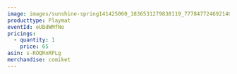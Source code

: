 ```yaml
---
image: images/sunshine-spring141425060_1836531279838119_777847724692140184_n.jpg
producttype: Playmat
eventId: eUBdWMfNo
pricings:
  - quantity: 1
    price: 65
asin: s-ROQRnRPLg
merchandise: comiket
---
```

